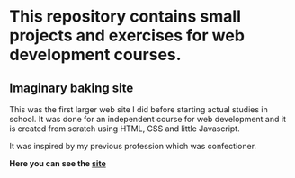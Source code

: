 # This repository contains small projects and exercises for web development courses.

## Imaginary baking site

This was the first larger web site I did before starting actual studies in school. It was done for an independent course for web development and it is created from scratch using HTML, CSS and little Javascript.

It was inspired by my previous profession which was confectioner.

**Here you can see the [site](https://jenhakk.github.io/jenna_hakkarainenwww21/Imaginary_baking_site/etusivu.html)**

